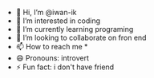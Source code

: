 - 👋 Hi, I’m @iwan-ik
- 👀 I’m interested in coding 
- 🌱 I’m currently learning programing
- 💞️ I’m looking to collaborate on fron end
- 📫 How to reach me *
- 😄 Pronouns: introvert
- ⚡ Fun fact: i don't have friend

<!---
iwan-ik/iwan-ik is a ✨ special ✨ repository because its `README.md` (this file) appears on your GitHub profile.
You can click the Preview link to take a look at your changes.
--->
